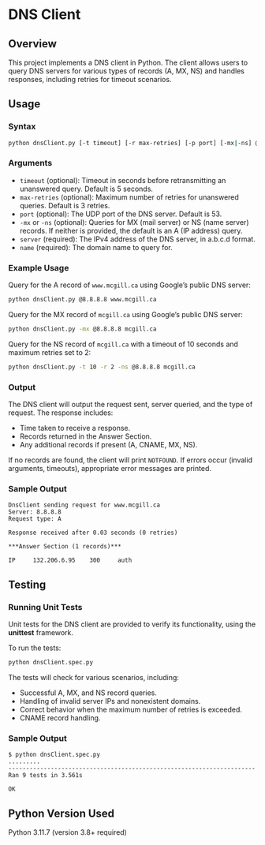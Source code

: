 # DNS Client

## Overview

This project implements a DNS client in Python. The client allows users to query DNS servers for various types of records (A, MX, NS) and handles responses, including retries for timeout scenarios.

## Usage

### Syntax

```bash
python dnsClient.py [-t timeout] [-r max-retries] [-p port] [-mx|-ns] @server name
```

### Arguments

- `timeout` (optional): Timeout in seconds before retransmitting an unanswered query. Default is 5 seconds.
- `max-retries` (optional): Maximum number of retries for unanswered queries. Default is 3 retries.
- `port` (optional): The UDP port of the DNS server. Default is 53.
- `-mx` or `-ns` (optional): Queries for MX (mail server) or NS (name server) records. If neither is provided, the default is an A (IP address) query.
- `server` (required): The IPv4 address of the DNS server, in a.b.c.d format.
- `name` (required): The domain name to query for.

### Example Usage

Query for the A record of `www.mcgill.ca` using Google’s public DNS server:

```bash
python dnsClient.py @8.8.8.8 www.mcgill.ca
```

Query for the MX record of `mcgill.ca` using Google’s public DNS server:

```bash
python dnsClient.py -mx @8.8.8.8 mcgill.ca
```

Query for the NS record of `mcgill.ca` with a timeout of 10 seconds and maximum retries set to 2:

```bash
python dnsClient.py -t 10 -r 2 -ns @8.8.8.8 mcgill.ca
```

### Output

The DNS client will output the request sent, server queried, and the type of request. The response includes:

- Time taken to receive a response.
- Records returned in the Answer Section.
- Any additional records if present (A, CNAME, MX, NS).

If no records are found, the client will print `NOTFOUND`. If errors occur (invalid arguments, timeouts), appropriate error messages are printed.

### Sample Output

```text
DnsClient sending request for www.mcgill.ca
Server: 8.8.8.8
Request type: A

Response received after 0.03 seconds (0 retries)

***Answer Section (1 records)***

IP     132.206.6.95    300     auth
```

## Testing

### Running Unit Tests

Unit tests for the DNS client are provided to verify its functionality, using the **unittest** framework.

To run the tests:

```bash
python dnsClient.spec.py
```

The tests will check for various scenarios, including:

- Successful A, MX, and NS record queries.
- Handling of invalid server IPs and nonexistent domains.
- Correct behavior when the maximum number of retries is exceeded.
- CNAME record handling.

### Sample Output

```text
$ python dnsClient.spec.py
.........
----------------------------------------------------------------------
Ran 9 tests in 3.561s

OK
```

## Python Version Used

Python 3.11.7 (version 3.8+ required)
